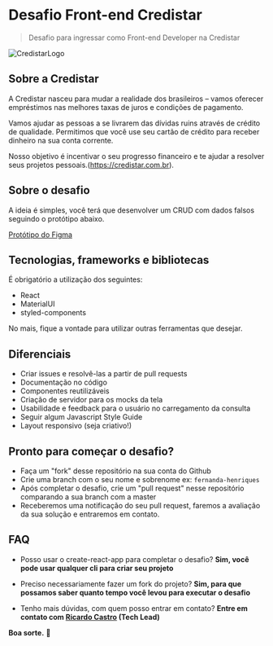 # Desafio Front-end Credistar

> Desafio para ingressar como Front-end Developer na Credistar

![CredistarLogo](https://credistar.com.br/wp-content/uploads/2020/09/fundo-branco.png "Credistar Logo")

## Sobre a Credistar

A Credistar nasceu para mudar a realidade dos brasileiros – vamos oferecer empréstimos nas melhores taxas de juros e condições de pagamento.

Vamos ajudar as pessoas a se livrarem das dívidas ruins através de crédito de qualidade. Permitimos que você use seu cartão de crédito para receber dinheiro na sua conta corrente.

Nosso objetivo é incentivar o seu progresso financeiro e te ajudar a resolver seus projetos pessoais.(https://credistar.com.br).

## Sobre o desafio

A ideia é simples, você terá que desenvolver um CRUD com dados falsos seguindo o protótipo abaixo.

[Protótipo do Figma](https://www.figma.com/file/hIW6PYb1QZmckvukXiYaAu/Prot%C3%B3tipo-teste-Front-end?node-id=0%3A1)

## Tecnologias, frameworks e bibliotecas

É obrigatório a utilização dos seguintes:

- React
- MaterialUI
- styled-components

No mais, fique a vontade para utilizar outras ferramentas que desejar.

## Diferenciais

- Criar issues e resolvê-las a partir de pull requests
- Documentação no código
- Componentes reutilizáveis
- Criação de servidor para os mocks da tela
- Usabilidade e feedback para o usuário no carregamento da consulta
- Seguir algum Javascript Style Guide
- Layout responsivo (seja criativo!)

## Pronto para começar o desafio?

- Faça um "fork" desse repositório na sua conta do Github
- Crie uma branch com o seu nome e sobrenome ex: `fernanda-henriques`
- Após completar o desafio, crie um "pull request" nesse repositório comparando a sua branch com a master
- Receberemos uma notificação do seu pull request, faremos a avaliação da sua solução e entraremos em contato.

## FAQ

- Posso usar o create-react-app para completar o desafio?
  **Sim, você pode usar qualquer cli para criar seu projeto**
- Preciso necessariamente fazer um fork do projeto?
  **Sim, para que possamos saber quanto tempo você levou para executar o desafio**

- Tenho mais dúvidas, com quem posso entrar em contato?
  **Entre em contato com [Ricardo Castro](https://github.com/Lorenhaim) (Tech Lead)**

**Boa sorte.** 🚀
